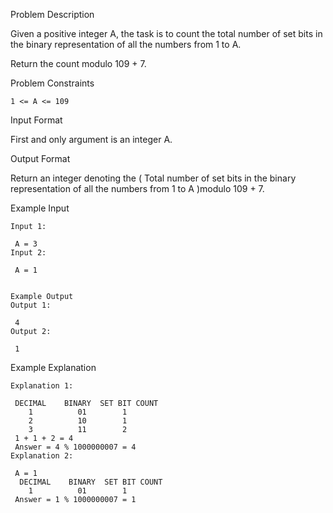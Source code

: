 Problem Description

Given a positive integer A, the task is to count the total number of set bits in the binary representation of all the numbers from 1 to A.

Return the count modulo 109 + 7.



Problem Constraints

    1 <= A <= 109



Input Format

First and only argument is an integer A.



Output Format

Return an integer denoting the ( Total number of set bits in the binary representation of all the numbers from 1 to A )modulo 109 + 7.



Example Input

    Input 1:
    
     A = 3
    Input 2:
    
     A = 1
    
    
    Example Output
    Output 1:
    
     4
    Output 2:
    
     1


Example Explanation

    Explanation 1:
    
     DECIMAL    BINARY  SET BIT COUNT
        1          01        1
        2          10        1
        3          11        2
     1 + 1 + 2 = 4 
     Answer = 4 % 1000000007 = 4
    Explanation 2:
    
     A = 1
      DECIMAL    BINARY  SET BIT COUNT
        1          01        1
     Answer = 1 % 1000000007 = 1